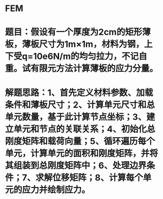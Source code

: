 # FEM
# 题目：假设有一个厚度为2cm的矩形薄板，薄板尺寸为1m×1m，材料为钢，上下受q=10e6N/m的均匀拉力，不记自重。试有限元方法计算薄板的应力分量。
# 解题思路：1、首先定义材料参数、加载条件和薄板尺寸；2、计算单元尺寸和总单元数量，基于此计算节点坐标；3、建立单元和节点的关联关系；4、初始化总刚度矩阵和载荷向量；5、循环遍历每个单元，计算单元的面积和刚度矩阵，并将其组装到总刚度矩阵中；6、处理边界条件；7、求解位移矩阵；8、计算每个单元的应力并绘制应力。
